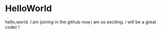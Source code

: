 # HelloWorld
hello,world.
I am joining in the github now,i am so exciting.
i will be a great coder !
